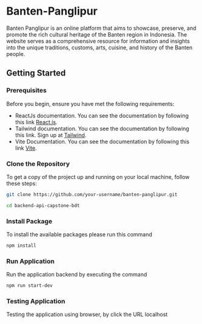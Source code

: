 # Banten-Panglipur
Banten Panglipur is an online platform that aims to showcase, preserve, and promote the rich cultural heritage of the Banten region in Indonesia. The website serves as a comprehensive resource for information and insights into the unique traditions, customs, arts, cuisine, and history of the Banten people.

## Getting Started

### Prerequisites
Before you begin, ensure you have met the following requirements:
- ReactJs documentation. You can see the documentation by following this link [React.js](https://react.dev/).
- Tailwind documentation. You can see the documentation by following this link. Sign up at [Tailwind](https://tailwindcss.com/).
- Vite Documentation. You can see the documentation by following this link [Vite](https://vitejs.dev/).
### Clone the Repository
To get a copy of the project up and running on your local machine, follow these steps:

```sh
git clone https://github.com/your-username/banten-panglipur.git
```
```sh
cd backend-api-capstone-bdt
```
### Install Package
To install the available packages please run this command
```sh
npm install
```
### Run Application
Run the application backend by executing the command
```sh
npm run start-dev
```
### Testing Application
Testing the application using browser, by click the URL localhost
